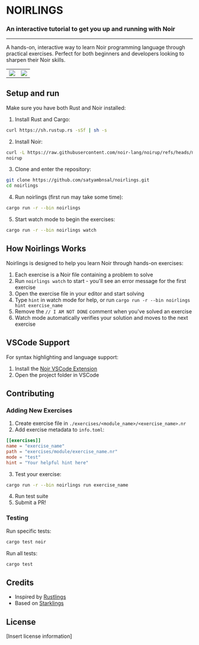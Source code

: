 # NOIRLINGS

### An interactive tutorial to get you up and running with Noir

---

A hands-on, interactive way to learn Noir programming language through practical exercises. Perfect for both beginners and developers looking to sharpen their Noir skills.

<table>
  <tr>
    <td>
      <a href="https://twitter.com/intent/follow?screen_name=NoirLang">
         <img src="https://img.shields.io/twitter/follow/NoirLang?label=Follow Noir&style=social" />
      </a >
      </td>
    <td>
        <a href="https://twitter.com/intent/follow?screen_name=satyambnsal">
            <img src="https://img.shields.io/twitter/follow/shrameetweets?label=Follow%20Satyam&style=social" />
        </a>
    </td>
  <tr>
<table>

## Setup and run

Make sure you have both Rust and Noir installed:

1. Install Rust and Cargo:

```sh
curl https://sh.rustup.rs -sSf | sh -s
```

2. Install Noir:

```sh
curl -L https://raw.githubusercontent.com/noir-lang/noirup/refs/heads/main/install | bash
noirup
```

3. Clone and enter the repository:

```sh
git clone https://github.com/satyambnsal/noirlings.git
cd noirlings
```

4. Run noirlings (first run may take some time):

```sh
cargo run -r --bin noirlings
```

5. Start watch mode to begin the exercises:

```sh
cargo run -r --bin noirlings watch
```

## How Noirlings Works

Noirlings is designed to help you learn Noir through hands-on exercises:

1. Each exercise is a Noir file containing a problem to solve
2. Run `noirlings watch` to start - you'll see an error message for the first exercise
3. Open the exercise file in your editor and start solving
4. Type `hint` in watch mode for help, or run `cargo run -r --bin noirlings hint exercise_name`
5. Remove the `// I AM NOT DONE` comment when you've solved an exercise
6. Watch mode automatically verifies your solution and moves to the next exercise

## VSCode Support

For syntax highlighting and language support:

1. Install the [Noir VSCode Extension](https://marketplace.visualstudio.com/items?itemName=noir-lang.noir-programming-language)
2. Open the project folder in VSCode

## Contributing

### Adding New Exercises

1. Create exercise file in `./exercises/<module_name>/<exercise_name>.nr`
2. Add exercise metadata to `info.toml`:

```toml
[[exercises]]
name = "exercise_name"
path = "exercises/module/exercise_name.nr"
mode = "test"
hint = "Your helpful hint here"
```

3. Test your exercise:

```sh
cargo run -r --bin noirlings run exercise_name
```

4. Run test suite
5. Submit a PR!

### Testing

Run specific tests:

```sh
cargo test noir
```

Run all tests:

```sh
cargo test
```

## Credits

- Inspired by [Rustlings](https://github.com/rust-lang/rustlings)
- Based on [Starklings](https://github.com/shramee/starklings-cairo1)

## License

[Insert license information]
